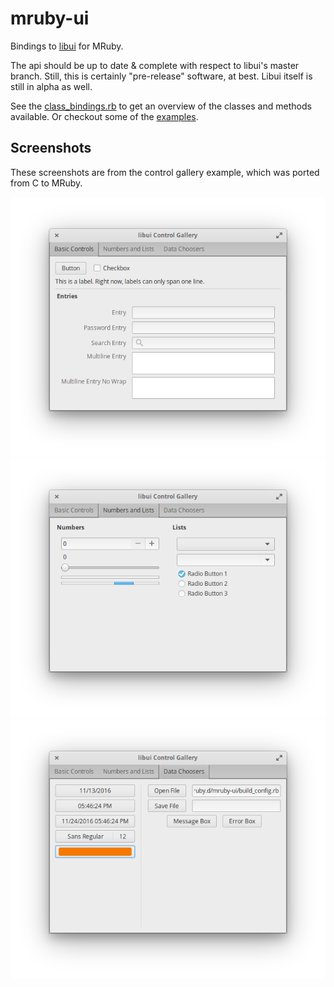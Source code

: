 # mruby-ui

Bindings to [libui](https://github.com/andlabs/libui) for MRuby.

The api should be up to date & complete with respect to libui's master branch. Still, this is certainly "pre-release" software,
at best. Libui itself is still in alpha as well.

See the [class_bindings.rb](https://github.com/jbreeden/mruby-ui/blob/master/mrblib/class_mappings.rb)
to get an overview of the classes and methods available. Or checkout some of the [examples](https://github.com/jbreeden/mruby-ui/tree/master/examples).

## Screenshots

These screenshots are from the control gallery example, which was ported from C to MRuby.

![Basic Controls](/images/basic_controls.png?raw=true "Basic Controls")
![Numbers and Lists](/images/numbers_and_lists.png?raw=true "Numbers and Lists")
![Data Choosers](/images/data_choosers.png?raw=true "Data Choosers")
